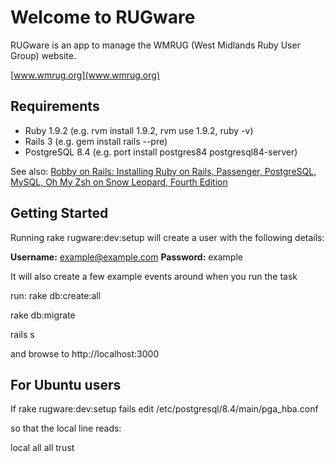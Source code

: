 Welcome to RUGware
==================

RUGware is an app to manage the WMRUG (West Midlands Ruby User Group) website.

[www.wmrug.org](www.wmrug.org)

Requirements
------------

* Ruby 1.9.2 (e.g. rvm install 1.9.2, rvm use 1.9.2, ruby -v)
* Rails 3 (e.g. gem install rails --pre)
* PostgreSQL 8.4 (e.g. port install postgres84 postgresql84-server)

See also:
[Robby on Rails: Installing Ruby on Rails, Passenger, PostgreSQL, MySQL, Oh My Zsh on Snow Leopard, Fourth Edition](http://www.robbyonrails.com/articles/2010/02/08/installing-ruby-on-rails-passenger-postgresql-mysql-oh-my-zsh-on-snow-leopard-fourth-edition)

Getting Started
---------------

Running rake rugware:dev:setup will create a user with the following details:

**Username:** example@example.com
**Password:** example

It will also create a few example events around when you run the task

run:
rake db:create:all

rake db:migrate

rails s

and browse to http://localhost:3000

For Ubuntu users
----------------
If rake rugware:dev:setup fails edit /etc/postgresql/8.4/main/pga_hba.conf

so that the local line reads:

local	all	all	trust

